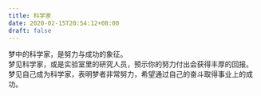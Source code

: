```yaml
---
title: 科学家
date: 2020-02-15T20:54:12+08:00
draft: false
---
```


梦中的科学家，是努力与成功的象征。<br>
梦见科学家，或是实验室里的研究人员，预示你的努力付出会获得丰厚的回报。<br>
梦见自己成为科学家，表明梦者非常努力，希望通过自己的奋斗取得事业上的成功。<br>
